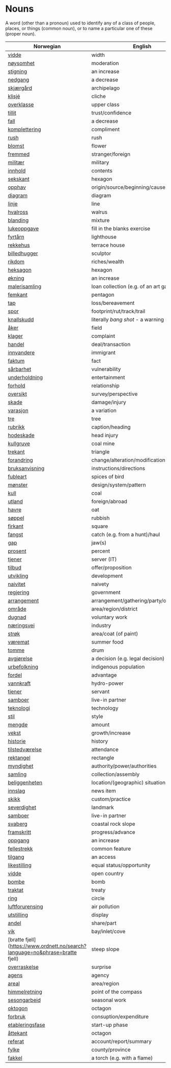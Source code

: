# Nouns

A word (other than a pronoun) used to identify any of a class of people, places, or things (common noun), or to name a particular one of these (proper noun).

| Norwegian | English | Gender |
| --- | --- | --- |
| [vidde](https://www.ordnett.no/search?language=no&phrase=vidde) | width | m/f |
| [nøysomhet](https://www.ordnett.no/search?language=no&phrase=nøysomhet) | moderation | m |
| [stigning](https://www.ordnett.no/search?language=no&phrase=stigning) | an increase | m |
| [nedgang](https://www.ordnett.no/search?language=no&phrase=nedgang) | a decrease | m |
| [skjærgård](https://www.ordnett.no/search?language=no&phrase=skjærgård) | archipelago | m |
| [klisjé](https://www.ordnett.no/search?language=no&phrase=klisjé) | cliche | m |
| [overklasse](https://www.ordnett.no/search?language=no&phrase=overklasse) | upper class | m |
| [tillit](https://www.ordnett.no/search?language=no&phrase=tillit) | trust/confidence | m |
| [fall](https://www.ordnett.no/search?language=no&phrase=fall) | a decrease | i |
| [komplettering](https://www.ordnett.no/search?language=no&phrase=komplettering) | compliment | m |
| [rush](https://www.ordnett.no/search?language=no&phrase=rush) | rush | i |
| [blomst](https://www.ordnett.no/search?language=no&phrase=blomst) | flower | m |
| [fremmed](https://www.ordnett.no/search?language=no&phrase=fremmed) | stranger/foreign | m |
| [militær](https://www.ordnett.no/search?language=no&phrase=militær) | military | m |
| [innhold](https://www.ordnett.no/search?language=no&phrase=innhold) | contents | i |
| [sekskant](https://www.ordnett.no/search?language=no&phrase=sekskant) | hexagon | m |
| [opphav](https://www.ordnett.no/search?language=no&phrase=opphav) | origin/source/beginning/cause | i |
| [diagram](https://www.ordnett.no/search?language=no&phrase=diagram) | diagram | i |
| [linje](https://www.ordnett.no/search?language=no&phrase=linje) | line | m |
| [hvalross](https://www.ordnett.no/search?language=no&phrase=hvalross) | walrus | m |
| [blanding](https://www.ordnett.no/search?language=no&phrase=blanding) | mixture | m |
| [lukeoppgave](https://www.ordnett.no/search?language=no&phrase=lukeoppgave) | fill in the blanks exercise | m |
| [fyrtårn](https://www.ordnett.no/search?language=no&phrase=fyrtårn) | lighthouse | i |
| [rekkehus](https://www.ordnett.no/search?language=no&phrase=rekkehus) | terrace house | i |
| [billedhugger](https://www.ordnett.no/search?language=no&phrase=billedhugger) | sculptor | m |
| [rikdom](https://www.ordnett.no/search?language=no&phrase=rikdom) | riches/wealth | m |
| [heksagon](https://www.ordnett.no/search?language=no&phrase=heksagon) | hexagon | m |
| [økning](https://www.ordnett.no/search?language=no&phrase=økning) | an increase | m |
| [malerisamling](https://www.ordnett.no/search?language=no&phrase=malerisamling) | loan collection (e.g. of an art gallery) | m |
| [femkant](https://www.ordnett.no/search?language=no&phrase=femkant) | pentagon | m |
| [tap](https://www.ordnett.no/search?language=no&phrase=tap) | loss/bereavement | i |
| [spor](https://www.ordnett.no/search?language=no&phrase=spor) | footprint/rut/track/trail | i |
| [knallskudd](https://www.ordnett.no/search?language=no&phrase=knallskudd) | literally _bang shot_ - a warning shot gun | i |
| [åker](https://www.ordnett.no/search?language=no&phrase=åker) | field | m |
| [klager](https://www.ordnett.no/search?language=no&phrase=klager) | complaint | m |
| [handel](https://www.ordnett.no/search?language=no&phrase=handel) | deal/transaction | m |
| [innvandere](https://www.ordnett.no/search?language=no&phrase=innvandere) | immigrant | m |
| [faktum](https://www.ordnett.no/search?language=no&phrase=faktum) | fact | i |
| [sårbarhet](https://www.ordnett.no/search?language=no&phrase=sårbarhet) | vulnerability | m |
| [underholdning](https://www.ordnett.no/search?language=no&phrase=underholdning) | entertainment | m |
| [forhold](https://www.ordnett.no/search?language=no&phrase=forhold) | relationship | i |
| [oversikt](https://www.ordnett.no/search?language=no&phrase=oversikt) | survey/perspective | m |
| [skade](https://www.ordnett.no/search?language=no&phrase=skade) | damage/injury | m |
| [varasjon](https://www.ordnett.no/search?language=no&phrase=varasjon) | a variation | m |
| [tre](https://www.ordnett.no/search?language=no&phrase=tre) | tree | i |
| [rubrikk](https://www.ordnett.no/search?language=no&phrase=rubrikk) | caption/heading | m |
| [hodeskade](https://www.ordnett.no/search?language=no&phrase=hodeskade) | head injury | m |
| [kullgruve](https://www.ordnett.no/search?language=no&phrase=kullgruve) | coal mine | m |
| [trekant](https://www.ordnett.no/search?language=no&phrase=trekant) | triangle | m |
| [forandring](https://www.ordnett.no/search?language=no&phrase=forandring) | change/alteration/modification | m |
| [bruksanvisning](https://www.ordnett.no/search?language=no&phrase=bruksanvisning) | instructions/directions | m |
| [fubleart](https://www.ordnett.no/search?language=no&phrase=fubleart) | spices of bird | m/f |
| [mønster](https://www.ordnett.no/search?language=no&phrase=mønster) | design/system/pattern | i |
| [kull](https://www.ordnett.no/search?language=no&phrase=kull) | coal | i |
| [utland](https://www.ordnett.no/search?language=no&phrase=utland) | foreign/abroad | m |
| [havre](https://www.ordnett.no/search?language=no&phrase=havre) | oat | m |
| [søppel](https://www.ordnett.no/search?language=no&phrase=søppel) | rubbish | i |
| [firkant](https://www.ordnett.no/search?language=no&phrase=firkant) | square | m |
| [fangst](https://www.ordnett.no/search?language=no&phrase=fangst) | catch (e.g. from a hunt)/haul | m |
| [gap](https://www.ordnett.no/search?language=no&phrase=gap) | jaw(s) | m |
| [prosent](https://www.ordnett.no/search?language=no&phrase=prosent) | percent | m |
| [tjener](https://www.ordnett.no/search?language=no&phrase=tjener) | server (IT) | m |
| [tilbud](https://www.ordnett.no/search?language=no&phrase=tilbud) | offer/proposition | i |
| [utvikling](https://www.ordnett.no/search?language=no&phrase=utvikling) | development | m |
| [naivitet](https://www.ordnett.no/search?language=no&phrase=naivitet) | naivety | m |
| [regjering](https://www.ordnett.no/search?language=no&phrase=regjering) | government | m |
| [arrangement](https://www.ordnett.no/search?language=no&phrase=arrangement) | arrangement/gathering/party/organisation | i |
| [område](https://www.ordnett.no/search?language=no&phrase=område) | area/region/district | i |
| [dugnad](https://www.ordnett.no/search?language=no&phrase=dugnad) | voluntary work | m |
| [næringsvei](https://www.ordnett.no/search?language=no&phrase=næringsvei) | industry | m |
| [strøk](https://www.ordnett.no/search?language=no&phrase=strøk) | area/coat (of paint) | i |
| [væremat](https://www.ordnett.no/search?language=no&phrase=væremat) | summer food | m |
| [tomme](https://www.ordnett.no/search?language=no&phrase=tomme) | drum | m |
| [avgjørelse](https://www.ordnett.no/search?language=no&phrase=avgjørelse) | a decision (e.g. legal decision) | m |
| [urbefolkning](https://www.ordnett.no/search?language=no&phrase=urbefolkning) | indigenous population | m |
| [fordel](https://www.ordnett.no/search?language=no&phrase=fordel) | advantage | m |
| [vannkraft](https://www.ordnett.no/search?language=no&phrase=vannkraft) | hydro-power | m |
| [tjener](https://www.ordnett.no/search?language=no&phrase=tjener) | servant | m |
| [samboer](https://www.ordnett.no/search?language=no&phrase=samboer) | live-in partner | m |
| [teknologi](https://www.ordnett.no/search?language=no&phrase=teknologi) | technology | m |
| [stil](https://www.ordnett.no/search?language=no&phrase=stil) | style | m |
| [mengde](https://www.ordnett.no/search?language=no&phrase=mengde) | amount | m |
| [vekst](https://www.ordnett.no/search?language=no&phrase=vekst) | growth/increase | m |
| [historie](https://www.ordnett.no/search?language=no&phrase=historie) | history | m/f |
| [tilstedværelse](https://www.ordnett.no/search?language=no&phrase=tilstedværelse) | attendance | i |
| [rektangel](https://www.ordnett.no/search?language=no&phrase=rektangel) | rectangle | i |
| [myndighet](https://www.ordnett.no/search?language=no&phrase=myndighet) | authority/power/authorities | m |
| [samling](https://www.ordnett.no/search?language=no&phrase=samling) | collection/assembly | m |
| [beliggenheten](https://www.ordnett.no/search?language=no&phrase=beliggenheten) | location/(geographic) situation | m/f |
| [innslag](https://www.ordnett.no/search?language=no&phrase=innslag) | news item | i |
| [skikk](https://www.ordnett.no/search?language=no&phrase=skikk) | custom/practice | m |
| [severdighet](https://www.ordnett.no/search?language=no&phrase=severdighet) | landmark | m |
| [samboer](https://www.ordnett.no/search?language=no&phrase=samboer) | live-in partner | m |
| [svaberg](https://www.ordnett.no/search?language=no&phrase=svaberg) | coastal rock slope | i |
| [framskritt](https://www.ordnett.no/search?language=no&phrase=framskritt) | progress/advance | i |
| [oppgang](https://www.ordnett.no/search?language=no&phrase=oppgang) | an increase | m |
| [fellestrekk](https://www.ordnett.no/search?language=no&phrase=fellestrekk) | common feature | i |
| [tilgang](https://www.ordnett.no/search?language=no&phrase=tilgang) | an access | i |
| [likestilling](https://www.ordnett.no/search?language=no&phrase=likestilling) | equal status/opportunity | m |
| [vidde](https://www.ordnett.no/search?language=no&phrase=vidde) | open country | m |
| [bombe](https://www.ordnett.no/search?language=no&phrase=bombe) | bomb | m |
| [traktat](https://www.ordnett.no/search?language=no&phrase=traktat) | treaty | m |
| [ring](https://www.ordnett.no/search?language=no&phrase=ring) | circle | m |
| [luftforurensing](https://www.ordnett.no/search?language=no&phrase=luftforurensing) | air pollution | m |
| [utstilling](https://www.ordnett.no/search?language=no&phrase=utstilling) | display | m |
| [andel](https://www.ordnett.no/search?language=no&phrase=andel) | share/part | m |
| [vik](https://www.ordnett.no/search?language=no&phrase=vik) | bay/inlet/cove | m |
| [bratte fjell](https://www.ordnett.no/search?language=no&phrase=bratte fjell) | steep slope | m |
| [overraskelse](https://www.ordnett.no/search?language=no&phrase=overraskelse) | surprise | m |
| [agens](https://www.ordnett.no/search?language=no&phrase=agens) | agency | m |
| [areal](https://www.ordnett.no/search?language=no&phrase=areal) | area/region | i |
| [himmelretning](https://www.ordnett.no/search?language=no&phrase=himmelretning) | point of the compass | m |
| [sesongarbeid](https://www.ordnett.no/search?language=no&phrase=sesongarbeid) | seasonal work | i |
| [oktogon](https://www.ordnett.no/search?language=no&phrase=oktogon) | octagon | m |
| [forbruk](https://www.ordnett.no/search?language=no&phrase=forbruk) | consuption/expenditure | i |
| [etableringsfase](https://www.ordnett.no/search?language=no&phrase=etableringsfase) | start-up phase | m |
| [åttekant](https://www.ordnett.no/search?language=no&phrase=åttekant) | octagon | m |
| [referat](https://www.ordnett.no/search?language=no&phrase=referat) | account/report/summary | i |
| [fylke](https://www.ordnett.no/search?language=no&phrase=fylke) | county/province | i |
| [fakkel](https://www.ordnett.no/search?language=no&phrase=fakkel) | a torch (e.g. with a flame) | m |

